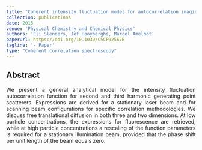 ```yaml
---
title: "Coherent intensity fluctuation model for autocorrelation imaging spectroscopy with higher harmonic generating point scatterers—a comprehensive theoretical study"
collection: publications
date: 2015
venue: 'Physical Chemistry and Chemical Physics'
authors: 'Eli Slenders, Jef Hooyberghs, Marcel Ameloot'
paperurl: https://doi.org/10.1039/C5CP02567B
tagline: '- Paper'
type: "Coherent correlation spectroscopy"
---
```


<h2> Abstract </h2>
<p align= "justify">
We present a general analytical model for the intensity fluctuation autocorrelation function for second and third harmonic generating point scatterers. Expressions are derived for a stationary laser beam and for scanning beam configurations for specific correlation methodologies. We discuss free translational diffusion in both three and two dimensions. At low particle concentrations, the expressions for fluorescence are retrieved, while at high particle concentrations a rescaling of the function parameters is required for a stationary illumination beam, provided that the phase shift per unit length of the beam equals zero.
  
  
  
  
